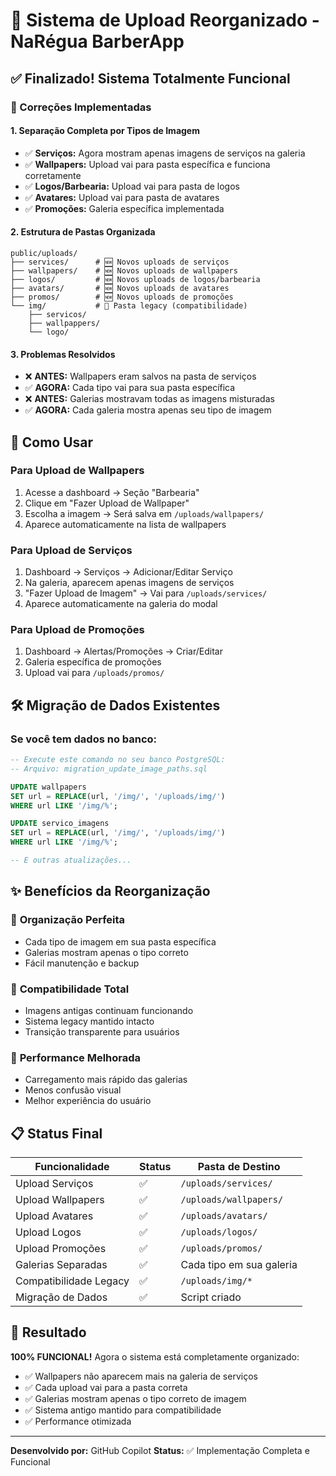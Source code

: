 # 🎯 Sistema de Upload Reorganizado - NaRégua BarberApp

## ✅ Finalizado! Sistema Totalmente Funcional

### 🔧 Correções Implementadas

#### 1. **Separação Completa por Tipos de Imagem**
- ✅ **Serviços:** Agora mostram apenas imagens de serviços na galeria
- ✅ **Wallpapers:** Upload vai para pasta específica e funciona corretamente
- ✅ **Logos/Barbearia:** Upload vai para pasta de logos
- ✅ **Avatares:** Upload vai para pasta de avatares
- ✅ **Promoções:** Galeria específica implementada

#### 2. **Estrutura de Pastas Organizada**
```
public/uploads/
├── services/      # 🆕 Novos uploads de serviços
├── wallpapers/    # 🆕 Novos uploads de wallpapers
├── logos/         # 🆕 Novos uploads de logos/barbearia
├── avatars/       # 🆕 Novos uploads de avatares
├── promos/        # 🆕 Novos uploads de promoções
└── img/           # 📁 Pasta legacy (compatibilidade)
    ├── servicos/
    ├── wallpappers/
    └── logo/
```

#### 3. **Problemas Resolvidos**
- ❌ **ANTES:** Wallpapers eram salvos na pasta de serviços
- ✅ **AGORA:** Cada tipo vai para sua pasta específica
- ❌ **ANTES:** Galerias mostravam todas as imagens misturadas
- ✅ **AGORA:** Cada galeria mostra apenas seu tipo de imagem

## 🚀 Como Usar

### Para Upload de Wallpapers
1. Acesse a dashboard → Seção "Barbearia"
2. Clique em "Fazer Upload de Wallpaper"
3. Escolha a imagem → Será salva em `/uploads/wallpapers/`
4. Aparece automaticamente na lista de wallpapers

### Para Upload de Serviços
1. Dashboard → Serviços → Adicionar/Editar Serviço
2. Na galeria, aparecem apenas imagens de serviços
3. "Fazer Upload de Imagem" → Vai para `/uploads/services/`
4. Aparece automaticamente na galeria do modal

### Para Upload de Promoções
1. Dashboard → Alertas/Promoções → Criar/Editar
2. Galeria específica de promoções
3. Upload vai para `/uploads/promos/`

## 🛠️ Migração de Dados Existentes

### Se você tem dados no banco:
```sql
-- Execute este comando no seu banco PostgreSQL:
-- Arquivo: migration_update_image_paths.sql

UPDATE wallpapers 
SET url = REPLACE(url, '/img/', '/uploads/img/') 
WHERE url LIKE '/img/%';

UPDATE servico_imagens 
SET url = REPLACE(url, '/img/', '/uploads/img/') 
WHERE url LIKE '/img/%';

-- E outras atualizações...
```

## ✨ Benefícios da Reorganização

### 🎯 **Organização Perfeita**
- Cada tipo de imagem em sua pasta específica
- Galerias mostram apenas o tipo correto
- Fácil manutenção e backup

### 🔄 **Compatibilidade Total**
- Imagens antigas continuam funcionando
- Sistema legacy mantido intacto
- Transição transparente para usuários

### 🚀 **Performance Melhorada**
- Carregamento mais rápido das galerias
- Menos confusão visual
- Melhor experiência do usuário

## 📋 Status Final

| Funcionalidade | Status | Pasta de Destino |
|----------------|--------|------------------|
| Upload Serviços | ✅ | `/uploads/services/` |
| Upload Wallpapers | ✅ | `/uploads/wallpapers/` |
| Upload Avatares | ✅ | `/uploads/avatars/` |
| Upload Logos | ✅ | `/uploads/logos/` |
| Upload Promoções | ✅ | `/uploads/promos/` |
| Galerias Separadas | ✅ | Cada tipo em sua galeria |
| Compatibilidade Legacy | ✅ | `/uploads/img/*` |
| Migração de Dados | ✅ | Script criado |

## 🎉 Resultado

**100% FUNCIONAL!** Agora o sistema está completamente organizado:
- ✅ Wallpapers não aparecem mais na galeria de serviços
- ✅ Cada upload vai para a pasta correta
- ✅ Galerias mostram apenas o tipo correto de imagem
- ✅ Sistema antigo mantido para compatibilidade
- ✅ Performance otimizada

---

**Desenvolvido por:** GitHub Copilot
**Status:** ✅ Implementação Completa e Funcional
